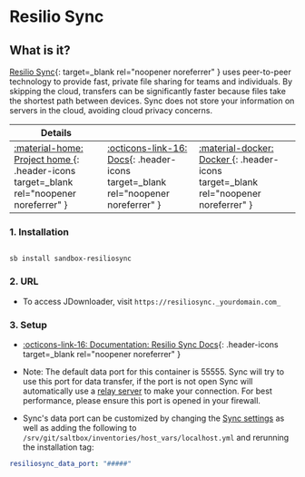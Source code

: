 # Resilio Sync

## What is it?

[Resilio Sync](https://www.resilio.com/){: target=_blank rel="noopener noreferrer" } uses peer-to-peer technology to provide fast, private file sharing for teams and individuals. By skipping the cloud, transfers can be significantly faster because files take the shortest path between devices. Sync does not store your information on servers in the cloud, avoiding cloud privacy concerns.

| Details     |             |             |             |
|-------------|-------------|-------------|-------------|
| [:material-home: Project home ](https://www.resilio.com/){: .header-icons target=_blank rel="noopener noreferrer" } | [:octicons-link-16: Docs](https://help.resilio.com/hc/en-us/categories/200140177-Get-started-with-Sync){: .header-icons target=_blank rel="noopener noreferrer" } | [:material-docker: Docker ](https://hub.docker.com/r/resilio/sync){: .header-icons target=_blank rel="noopener noreferrer" }|

### 1. Installation

``` shell

sb install sandbox-resiliosync

```

### 2. URL

- To access JDownloader, visit `https://resiliosync._yourdomain.com_`

### 3. Setup
- [:octicons-link-16: Documentation: Resilio Sync Docs](https://help.resilio.com/hc/en-us/articles/204754939-Comprehensive-guide-to-syncing-Desktop-Desktop-){: .header-icons target=_blank rel="noopener noreferrer" }


- Note: The default data port for this container is 55555. Sync will try to use this port for data transfer, if the port is not open Sync will automatically use a [relay server](https://help.resilio.com/hc/en-us/articles/204754779-What-is-a-Relay-Server-) to make your connection. For best performance, please ensure this port is opened in your firewall.
- Sync's data port can be customized by changing the [Sync settings](https://help.resilio.com/hc/en-us/articles/204762669-Sync-Preferences) as well as adding the following to `/srv/git/saltbox/inventories/host_vars/localhost.yml` and rerunning the installation tag:
 ``` yaml
resiliosync_data_port: "#####"
```
